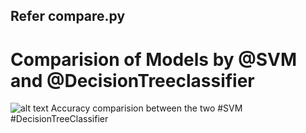 

## ******Refer compare.py******
# Comparision of Models by @SVM and @DecisionTreeclassifier 
![alt text](https://github.com/dhritippaul/mnist-example/blob/feature/tests/mnist/compare.png)
Accuracy comparision between the two #SVM #DecisionTreeClassifier

